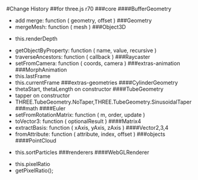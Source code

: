 #Change History
##for three.js r70
###core
####BufferGeometry
+ add merge: function ( geometry, offset )
###Geometry
+ mergeMesh: function ( mesh )
###Object3D
- this.renderDepth
+ getObjectByProperty: function ( name, value, recursive )
+ traverseAncestors: function ( callback )
###Raycaster
+ setFromCamera: function ( coords, camera )
###extras-animation
###MorphAnimation
+ this.lastFrame
+ this.currentFrame
###extras-geometries
####CylinderGeometry
+ thetaStart, thetaLength on constructor
####TubeGeometry
+ tapper on constructor
+ THREE.TubeGeometry.NoTaper,THREE.TubeGeometry.SinusoidalTaper
###math
####Euler
+ setFromRotationMatrix: function ( m, order, update )
+ toVector3: function ( optionalResult ) 
####Matrix4
+ extractBasis: function ( xAxis, yAxis, zAxis )
####Vector2,3,4 
+ fromAttribute: function ( attribute, index, offset )
###objects
####PointCloud
- this.sortParticles
###renderers
####WebGLRenderer
+ this.pixelRatio
+ getPixelRatio();